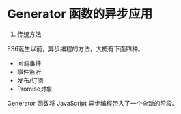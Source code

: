 # Generator 函数的异步应用





1. 传统方法

ES6诞生以前，异步编程的方法，大概有下面四种。

- 回调事件
- 事件监听
- 发布/订阅
- Promise对象

Generator 函数将 JavaScript 异步编程带入了一个全新的阶段。